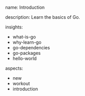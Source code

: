 name: Introduction

description: Learn the basics of Go.

insights:
  - what-is-go
  - why-learn-go
  - go-dependencies
  - go-packages
  - hello-world

aspects:
  - new
  - workout
  - introduction
